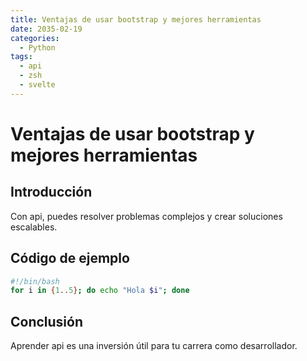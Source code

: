 ```yaml
---
title: Ventajas de usar bootstrap y mejores herramientas
date: 2035-02-19
categories:
  - Python
tags:
  - api
  - zsh
  - svelte
---
```


# Ventajas de usar bootstrap y mejores herramientas

## Introducción

Con api, puedes resolver problemas complejos y crear soluciones escalables.

## Código de ejemplo

```bash
#!/bin/bash
for i in {1..5}; do echo "Hola $i"; done
```

## Conclusión

Aprender api es una inversión útil para tu carrera como desarrollador.